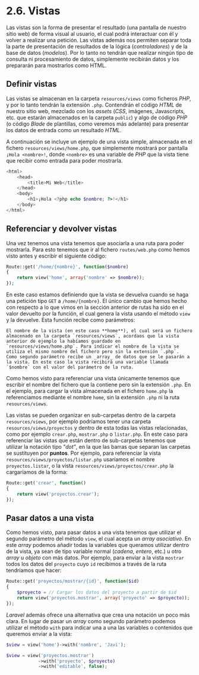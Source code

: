 # 2.6. Vistas

Las vistas son la forma de presentar el resultado (una pantalla de nuestro sitio web) de forma visual al usuario, el cual podrá interactuar con él y volver a realizar una petición. Las vistas además nos permiten separar toda la parte de presentación de resultados de la lógica (_controladores_) y de la base de datos (_modelos_). Por lo tanto no tendrán que realizar ningún tipo de consulta ni procesamiento de datos, simplemente recibirán datos y los prepararán para mostrarlos como HTML.

## Definir vistas

Las vistas se almacenan en la carpeta `resources/views` como ficheros _PHP_, y por lo tanto tendrán la extensión `.php`. Contendrán el código _HTML_ de nuestro sitio web, mezclado con los _assets_ (_CSS_, imágenes, Javascripts, etc. que estarán almacenados en la carpeta `public`) y algo de código _PHP_ (o código _Blade_ de plantillas, como veremos más adelante) para presentar los datos de entrada como un resultado _HTML_.

A continuación se incluye un ejemplo de una vista simple, almacenada en el fichero `resources/views/home.php`, que simplemente mostrará por pantalla `¡Hola <nombre>!`, donde `<nombre>` es una variable de _PHP_ que la vista tiene que recibir como entrada para poder mostrarla.

```php
<html>
    <head>
        <title>Mi Web</title>
    </head>
    <body>
        <h1>¡Hola <?php echo $nombre; ?>!</h1>
    </body>
</html>
```

## Referenciar y devolver vistas

Una vez tenemos una vista tenemos que asociarla a una ruta para poder mostrarla. Para esto tenemos que ir al fichero `routes/web.php` como hemos visto antes y escribir el siguiente código:

```php
Route::get('/home/{nombre}', function($nombre)
{
    return view('home', array('nombre' => $nombre));
});
```

En este caso estamos definiendo que la vista se devuelva cuando se haga una petición tipo `GET` a `/home/{nombre}`. El único cambio que hemos hecho con respecto a lo que vimos en la sección anterior de rutas ha sido en el valor devuelto por la función, el cual genera la vista usando el método `view` y la devuelve. Esta función recibe como parámetros:

    El nombre de la vista (en este caso **home**), el cual será un fichero almacenado en la carpeta `resources/views`, acordaos que la vista anterior de ejemplo la habíamos guardado en `resources/views/home.php`. Para indicar el nombre de la vista se utiliza el mismo nombre del fichero pero sin la extensión `.php`.
    Como segundo parámetro recibe un _array_ de datos que se le pasarán a la vista. En este caso la vista recibirá una variable llamada `$nombre` con el valor del parámetro de la ruta.

Como hemos visto para referenciar una vista únicamente tenemos que escribir el nombre del fichero que la contiene pero sin la extensión `.php`. En el ejemplo, para cargar la vista almacenada en el fichero `home.php` la referenciamos mediante el nombre `home`, sin la extensión `.php` ni la ruta `resources/views`.

Las vistas se pueden organizar en sub-carpetas dentro de la carpeta `resources/views`, por ejemplo podríamos tener una carpeta `resources/views/proyectos` y dentro de esta todas las vistas relacionadas, como por ejemplo `crear.php`, `mostrar.php` o `listar.php`. En este caso para referenciar las vistas que están dentro de sub-carpetas tenemos que utilizar la notación tipo _"dot"_, en la que las barras que separan las carpetas se sustituyen por **puntos**. Por ejemplo, para referenciar la vista `resources/views/proyectos/listar.php` usaríamos el nombre `proyectos.listar`, o la vista `resources/views/proyectos/crear.php` la cargaríamos de la forma:

```php
Route::get('crear', function()
{
    return view('proyectos.crear');
});
```

## Pasar datos a una vista

Como hemos visto, para pasar datos a una vista tenemos que utilizar el segundo parámetro del método `view`, el cual acepta un _array asociativo_. En este _array_ podemos añadir todas la variables que queramos utilizar dentro de la vista, ya sean de tipo variable normal (_cadena_, _entero_, etc.) u otro _array_ u _objeto_ con más datos. Por ejemplo, para enviar a la vista `mostrar` todos los datos del `proyecto` cuyo `id` recibimos a través de la ruta tendríamos que hacer:

```php
Route::get('proyectos/mostrar/{id}', function($id)
{
    $proyecto = // Cargar los datos del proyecto a partir de $id
    return view('proyectos.mostrar', array('proyecto' => $proyecto));
});
```

_Laravel_ además ofrece una alternativa que crea una notación un poco más clara. En lugar de pasar un _array_ como segundo parámetro podemos utilizar el método `with` para indicar una a una las variables o contenidos que queremos enviar a la vista:

```php
$view = view('home')->with('nombre', 'Javi');

$view = view('proyectos.mostrar')
            ->with('proyecto', $proyecto)
            ->with('editable', false);
```
